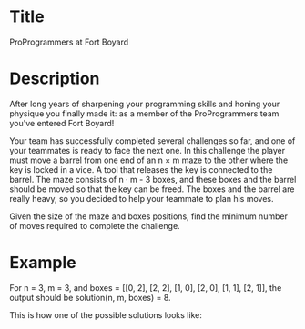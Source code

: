 # Title

ProProgrammers at Fort Boyard

# Description

After long years of sharpening your programming skills and honing your physique you finally made it: as a member of the ProProgrammers team you've entered Fort Boyard!

Your team has successfully completed several challenges so far, and one of your teammates is ready to face the next one. In this challenge the player must move a barrel from one end of an n × m maze to the other where the key is locked in a vice. A tool that releases the key is connected to the barrel. The maze consists of n · m - 3 boxes, and these boxes and the barrel should be moved so that the key can be freed. The boxes and the barrel are really heavy, so you decided to help your teammate to plan his moves.

Given the size of the maze and boxes positions, find the minimum number of moves required to complete the challenge.

# Example

For n = 3, m = 3, and
boxes = [[0, 2], [2, 2], [1, 0], [2, 0], [1, 1], [2, 1]],
the output should be
solution(n, m, boxes) = 8.

This is how one of the possible solutions looks like: